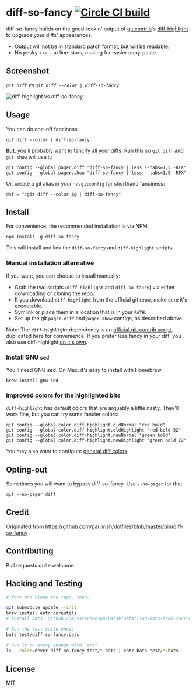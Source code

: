 # diff-so-fancy  [![Circle CI build](https://circleci.com/gh/stevemao/diff-so-fancy.svg?style=svg)](https://circleci.com/gh/stevemao/diff-so-fancy)

diff-so-fancy builds on the good-lookin' output of [git contrib](https://github.com/git/git/tree/master/contrib)'s [diff-highlight](https://github.com/git/git/tree/master/contrib/diff-highlight) to upgrade
your diffs' appearances.

* Output will not be in standard patch format, but will be readable.
* No pesky `+` or `-` at line-stars, making for easier copy-paste.

## Screenshot

*`git diff` vs `git diff --color | diff-so-fancy`*

![diff-highlight vs diff-so-fancy](https://cloud.githubusercontent.com/assets/39191/10000682/8e849130-6052-11e5-9bd9-bd4505cd24d6.png)

## Usage

You can do one-off fanciness:
```shell
git diff --color | diff-so-fancy
```

**But**, you'll probably want to fancify all your diffs. Run this so `git diff` and `git show` will use it:
```shell
git config --global pager.diff "diff-so-fancy | less --tabs=1,5 -RFX"
git config --global pager.show "diff-so-fancy | less --tabs=1,5 -RFX"
```

Or, create a git alias  in your `~/.gitconfig` for shorthand fanciness:
```shell
dsf = "!git diff --color $@ | diff-so-fancy"
```

## Install

For convenience, the recommended installation is via NPM:
```shell
npm install -g diff-so-fancy
```
This will install and link the `diff-so-fancy` and `diff-highlight` scripts.

### Manual installation alternative

If you want, you can choose to install manually:

* Grab the two scripts (`diff-highlight` and `diff-so-fancy`) via either downloading or cloning the repo.
* If you download `diff-highlight` from the official git repo, make sure it's executable.
* Symlink or place them in a location that is in your `PATH`.
* Set up the git `pager.diff` and `pager.show` configs, as described above.

Note: The `diff-highlight` dependency is an [official git-contrib script](https://github.com/git/git/tree/master/contrib/diff-highlight), duplicated here for convenience. If you prefer less fancy in your diff, you also use diff-highlight [on it's own](https://news.ycombinator.com/item?id=11068436).

### Install GNU `sed`

You'll need GNU sed. On Mac, it's easy to install with Homebrew.
```shell
brew install gnu-sed
```

### Improved colors for the highlighted bits

`diff-highlight` has default colors that are arguably a little nasty. They'll work fine, but you can try some fancier colors:
```shell
git config --global color.diff-highlight.oldNormal "red bold"
git config --global color.diff-highlight.oldHighlight "red bold 52"
git config --global color.diff-highlight.newNormal "green bold"
git config --global color.diff-highlight.newHighlight "green bold 22"
```
You may also want to configure [general diff colors](https://github.com/paulirish/dotfiles/blob/63cb8193b0e66cf80ab6332477f1f52c7fbb9311/.gitconfig#L23-L36).

## Opting-out

Sometimes you will want to bypass diff-so-fancy. Use `--no-pager` for that:

```shell
git --no-pager diff
```


## Credit

Originated from https://github.com/paulirish/dotfiles/blob/master/bin/diff-so-fancy

## Contributing

Pull requests quite welcome.

## Hacking and Testing

```sh
# fork and clone the repo. then…

git submodule update --init
brew install entr coreutils
# install bats: github.com/sstephenson/bats#installing-bats-from-source
```

```sh
# Run the test suite once:
bats test/diff-so-fancy.bats

# Run it on every change with `entr`
ls --color=never diff-so-fancy test/*.bats | entr bats test/*.bats
```

## License

MIT
